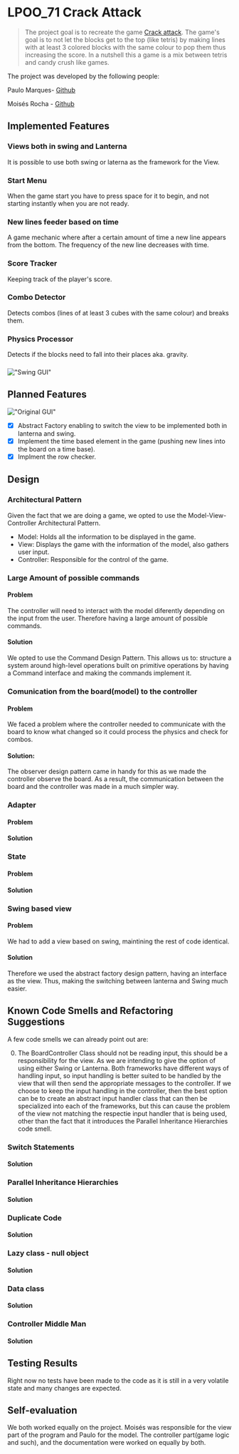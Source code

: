 
# LPOO_71 Crack Attack

> The project goal is to recreate the game [Crack attack](http://www.aluminumangel.org/attack/). The game's goal is to not let the blocks get to the top (like tetris) by making lines with at least 3 colored blocks with the same colour to pop them thus increasing the score. In a nutshell this a game is a mix between tetris and candy crush like games.

The project was developed by the following people:

Paulo Marques- [Github](https://github.com/pdsam)

Moisés Rocha - [Github](https://github.com/MPDR200011)

<!--
> Include here one or two paragraphs explaining the main idea of the project, followed by a sentence identifying who the authors are. 
-->

## Implemented Features

<!--
> This section should contain a list of implemented features and their descriptions. In the end of the section, include two or three screenshots that illustrate the most important features.
-->

 ### Views both in swing and Lanterna 
It is possible to use both swing or laterna as the framework for the View.
 ### Start Menu 
 When the game start you have to press space for it to begin, and not starting instantly when you are not ready.
 ### New lines feeder based on time 
 A game mechanic where after a certain amount of time a new line appears from the bottom. The frequency of the new line decreases with time.
 ### Score Tracker
 Keeping track of the player's score.
 ### Combo Detector
 Detects combos (lines of at least 3 cubes with the same colour) and breaks them.
 ### Physics Processor
 Detects if the blocks need to fall into their places aka. gravity.
 ###
   
!["Swing GUI"](https://i.imgur.com/b4nuHle.png)
## Planned Features

<!--
> This section is similar to the previous one but should list the features that are not yet implemented. Instead of screenshots you should include GUI mock-ups for the planned features.

-->
!["Original GUI"](http://aluminumangel.org/attack/screen_shot_0.jpg)


 - [x] Abstract Factory enabling to switch the view to be implemented both in lanterna and swing.
 - [x] Implement the time based element in the game (pushing new lines into the board on a time base).
 - [x] Implment the row checker.

## Design

<!--
> This section should be organized in different subsections, each describing a different design problem that you had to solve during the project. Each subsection should be organized in four different parts: "Problem in Context", "The Pattern", "Implementation" and "Consequences".
-->
### Architectural Pattern
Given the fact that we are doing a game, we opted to use the Model-View-Controller Architectural Pattern.
 - Model: Holds all the information to be displayed in the game.
 - View: Displays the game with the information of the model, also gathers user input.
 - Controller: Responsible for the control of the game.

### Large Amount of possible commands
#### Problem
The controller will need to interact with the model diferently depending on the input from the user. Therefore having a large amount of possible commands.
#### Solution
 We opted to use the Command Design Pattern. This allows us to: structure a system around high-level operations built on primitive operations by having a Command interface and making the commands implement it.

### Comunication from the board(model) to the controller
#### Problem
We faced a problem where the controller needed to communicate with the board to know what changed so it could process the physics  and check for combos. 
#### Solution:
The observer design pattern came in handy for this as we made the controller observe the board. As a result, the communication between the board and the controller was made in a much simpler way. 

### Adapter
#### Problem
#### Solution

### State
#### Problem
#### Solution

### Swing based view
#### Problem
We had to add a view based on swing, maintining the rest  of code identical. 
#### Solution
Therefore we used the abstract factory design pattern, having an interface as the view. Thus, making the switching between lanterna and Swing much easier.

## Known Code Smells and Refactoring Suggestions

<!--
> This section should describe 3 to 5 different code smells that you have identified in your current implementation, and suggest ways in which the code could be refactored to eliminate them. Each smell and refactoring suggestions should be described in its own subsection.
-->
A few code smells we can already point out are:

0. The BoardController Class should not be reading input, this should be a responsibility for the view. As we are intending to give the option of using either Swing or Lanterna. Both frameworks have different ways of handling input, so input handling is better suited to be handled by the view that will then send the appropriate messages to the controller. If we choose to keep the input handling in the controller, then the best option can be to create an abstract input handler class that can then be specialized into each of the frameworks, but this can cause the problem of the view not matching the respectie input handler that is being used, other than the fact that it introduces the Parallel Inheritance Hierarchies code smell.
### Switch Statements
#### Solution
### Parallel Inheritance Hierarchies
#### Solution
### Duplicate Code
#### Solution
### Lazy class - null object
#### Solution
### Data class
#### Solution
### Controller Middle Man
#### Solution


## Testing Results

<!--
> This section should contain screenshots of the main results of both the test coverage and mutation testing reports. It should also contain links to those reports in HTML format (you can copy the reports to the docs folder).
-->
Right now no tests have been made to the code as it is still in a very volatile state and many changes are expected.

## Self-evaluation
<!--
> In this section describe how the work regarding the project was divided between the students. In the event that members of the group do not agree on a work distribution, the group should send an email to the teacher explaining the disagreement.
>-->

We both worked equally on the project.
Moisés was responsible for the view part of the program and Paulo for the model. The controller part(game logic and such), and the documentation were worked on equally by both.
